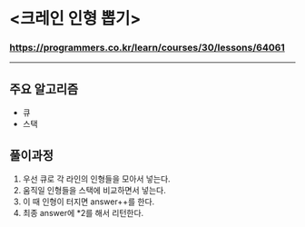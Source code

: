 # <크레인 인형 뽑기>
### https://programmers.co.kr/learn/courses/30/lessons/64061
***

## 주요 알고리즘  
* 큐
* 스택

## 풀이과정
1. 우선 큐로 각 라인의 인형들을 모아서 넣는다.
2. 움직일 인형들을 스택에 비교하면서 넣는다.
3. 이 때 인형이 터지면 answer++를 한다.
4. 최종 answer에 *2를 해서 리턴한다.

